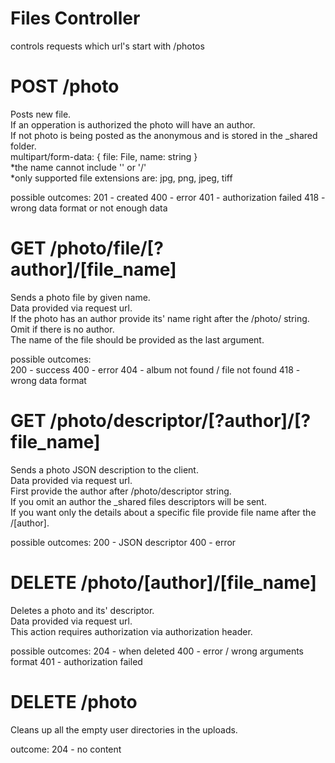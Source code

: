 # Files Controller
controls requests which url's start with /photos


# POST /photo  
Posts new file.  
If an opperation is authorized the photo will have an author.  
If not photo is being posted as the anonymous and is stored in the _shared folder.   
multipart/form-data: {
    file: File,
    name: string
}  
*the name cannot include '\' or '/'  
*only supported file extensions are: jpg, png, jpeg, tiff

possible outcomes:
201 - created
400 - error
401 - authorization failed
418 - wrong data format or not enough data

# GET /photo/file/[?author]/[file_name]
Sends a photo file by given name.  
Data provided via request url.   
If the photo has an author provide its' name right after the /photo/ string. Omit if there is no author.   
The name of the file should be provided as the last argument.  

possible outcomes:  
200 - success
400 - error
404 - album not found / file not found
418 - wrong data format

# GET /photo/descriptor/[?author]/[?file_name]
Sends a photo JSON description to the client.  
Data provided via request url.   
First provide the author after /photo/descriptor string.  
If you omit an author the _shared files descriptors will be sent.  
If you want only the details about a specific file provide file name after the /[author].  

possible outcomes:
200 - JSON descriptor
400 - error

# DELETE /photo/[author]/[file_name]
Deletes a photo and its' descriptor.  
Data provided via request url.   
This action requires authorization via authorization header.  

possible outcomes:
204 - when deleted
400 - error / wrong arguments format
401 - authorization failed

# DELETE /photo
Cleans up all the empty user directories in the uploads.  

outcome:
204 - no content
